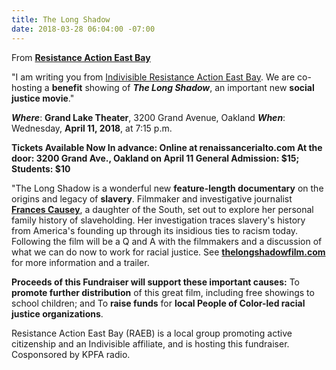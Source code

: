 ```yaml
---
title: The Long Shadow
date: 2018-03-28 06:04:00 -07:00
---
```


From [**Resistance Action East Bay**](http://https://indivisible-raeb.org/)

"I am writing you from [Indivisible Resistance Action East Bay](http://https://indivisible-raeb.org/). We are co-hosting a **benefit** showing of ***The Long Shadow***, an important new **social justice movie**."

***Where***: 
**Grand Lake Theater**, 3200 Grand Avenue, Oakland
***When***: 
Wednesday, **April 11, 2018**, at 7:15 p.m.

**Tickets Available Now
In advance: Online at renaissancerialto.com
At the door: 3200 Grand Ave., Oakland on April 11
General Admission: $15; Students: $10**

"The Long Shadow is a wonderful new **feature-length documentary** on the origins and legacy of **slavery**.
Filmmaker and investigative journalist **[Frances Causey](http://www.imdb.com/name/nm2809859/)**, a daughter of the South, set out to explore her personal family history of slaveholding. Her investigation traces slavery's history from America's founding up through its insidious ties to racism today. Following the film will be a Q and A with the filmmakers and a discussion of what we can do now to work for racial justice. See [**thelongshadowfilm.com**](http://thelongshadowfilm.com/) for more information and a trailer.

**Proceeds of this Fundraiser will support these important causes:**
To **promote further distribution** of this great film, including free showings to school children; and
To **raise funds** for **local People of Color-led racial justice organizations**.

Resistance Action East Bay (RAEB) is a local group promoting active citizenship and an
Indivisible affiliate, and is hosting this fundraiser. Cosponsored by KPFA radio.


